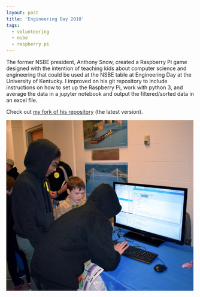 ```yaml
---
layout: post
title: 'Engineering Day 2018'
tags:
  - volunteering
  - nsbe
  - raspberry pi
---
```


The former NSBE president, Anthony Snow, created a Raspberry Pi game designed with the intention of teaching kids about computer science and engineering that could be used at the NSBE table at Engineering Day at the University of Kentucky. I improved on his git repository to include instructions on how to set up the Raspberry Pi, work with python 3, and average the data in a jupyter notebook and output the filtered/sorted data in an excel file.

Check out <a href="https://github.com/jordangeorge/Reflexes" target="_blank">my fork of his repository</a> (the latest version).

<img src="/public/images/eday18.png" alt="" width="500" style="margin: 0 auto;">
